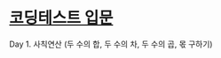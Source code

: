 # [코딩테스트 입문](https://school.programmers.co.kr/learn/challenges/beginner?order=recent&page=1&languages=python3)

Day 1. 사칙연산 (두 수의 합, 두 수의 차, 두 수의 곱, 몫 구하기)
